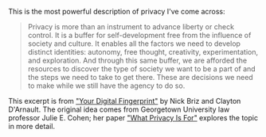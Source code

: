 This is the most powerful description of privacy I've come across:

> Privacy is more than an instrument to advance liberty or check control. It is a buffer for self-development free from the influence of society and culture. It enables all the factors we need to develop distinct identities: autonomy, free thought, creativity, experimentation, and exploration. And through this same buffer, we are afforded the resources to discover the type of society we want to be a part of and the steps we need to take to get there. These are decisions we need to make while we still have the agency to do so.

This excerpt is from ["Your Digital Fingerprint"](https://thedisconnect.co/two/your-digital-fingerprint) by Nick Briz and Clayton D'Arnault. The original idea comes from Georgetown University law professor Julie E. Cohen; her paper ["What Privacy Is For"](https://papers.ssrn.com/sol3/papers.cfm?abstract_id=2175406) explores the topic in more detail.
